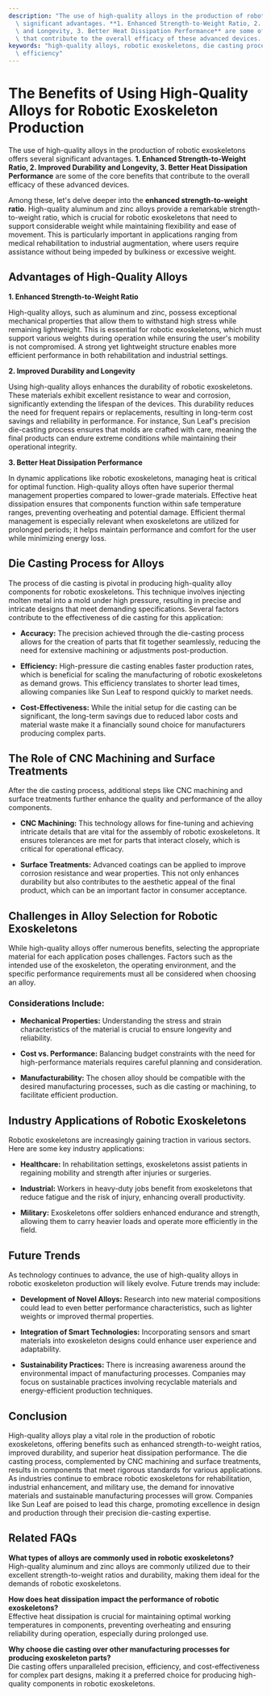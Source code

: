 ```yaml
---
description: "The use of high-quality alloys in the production of robotic exoskeletons offers several\
  \ significant advantages. **1. Enhanced Strength-to-Weight Ratio, 2. Improved Durability\
  \ and Longevity, 3. Better Heat Dissipation Performance** are some of the core benefits\
  \ that contribute to the overall efficacy of these advanced devices. "
keywords: "high-quality alloys, robotic exoskeletons, die casting process, heat dissipation\
  \ efficiency"
---
```

# The Benefits of Using High-Quality Alloys for Robotic Exoskeleton Production

The use of high-quality alloys in the production of robotic exoskeletons offers several significant advantages. **1. Enhanced Strength-to-Weight Ratio, 2. Improved Durability and Longevity, 3. Better Heat Dissipation Performance** are some of the core benefits that contribute to the overall efficacy of these advanced devices. 

Among these, let's delve deeper into the **enhanced strength-to-weight ratio**. High-quality aluminum and zinc alloys provide a remarkable strength-to-weight ratio, which is crucial for robotic exoskeletons that need to support considerable weight while maintaining flexibility and ease of movement. This is particularly important in applications ranging from medical rehabilitation to industrial augmentation, where users require assistance without being impeded by bulkiness or excessive weight.

## Advantages of High-Quality Alloys

**1. Enhanced Strength-to-Weight Ratio**

High-quality alloys, such as aluminum and zinc, possess exceptional mechanical properties that allow them to withstand high stress while remaining lightweight. This is essential for robotic exoskeletons, which must support various weights during operation while ensuring the user's mobility is not compromised. A strong yet lightweight structure enables more efficient performance in both rehabilitation and industrial settings.

**2. Improved Durability and Longevity**

Using high-quality alloys enhances the durability of robotic exoskeletons. These materials exhibit excellent resistance to wear and corrosion, significantly extending the lifespan of the devices. This durability reduces the need for frequent repairs or replacements, resulting in long-term cost savings and reliability in performance. For instance, Sun Leaf's precision die-casting process ensures that molds are crafted with care, meaning the final products can endure extreme conditions while maintaining their operational integrity.

**3. Better Heat Dissipation Performance**

In dynamic applications like robotic exoskeletons, managing heat is critical for optimal function. High-quality alloys often have superior thermal management properties compared to lower-grade materials. Effective heat dissipation ensures that components function within safe temperature ranges, preventing overheating and potential damage. Efficient thermal management is especially relevant when exoskeletons are utilized for prolonged periods; it helps maintain performance and comfort for the user while minimizing energy loss.

## Die Casting Process for Alloys

The process of die casting is pivotal in producing high-quality alloy components for robotic exoskeletons. This technique involves injecting molten metal into a mold under high pressure, resulting in precise and intricate designs that meet demanding specifications. Several factors contribute to the effectiveness of die casting for this application:

- **Accuracy:** The precision achieved through the die-casting process allows for the creation of parts that fit together seamlessly, reducing the need for extensive machining or adjustments post-production.
  
- **Efficiency:** High-pressure die casting enables faster production rates, which is beneficial for scaling the manufacturing of robotic exoskeletons as demand grows. This efficiency translates to shorter lead times, allowing companies like Sun Leaf to respond quickly to market needs.

- **Cost-Effectiveness:** While the initial setup for die casting can be significant, the long-term savings due to reduced labor costs and material waste make it a financially sound choice for manufacturers producing complex parts.

## The Role of CNC Machining and Surface Treatments

After the die casting process, additional steps like CNC machining and surface treatments further enhance the quality and performance of the alloy components. 

- **CNC Machining:** This technology allows for fine-tuning and achieving intricate details that are vital for the assembly of robotic exoskeletons. It ensures tolerances are met for parts that interact closely, which is critical for operational efficacy.

- **Surface Treatments:** Advanced coatings can be applied to improve corrosion resistance and wear properties. This not only enhances durability but also contributes to the aesthetic appeal of the final product, which can be an important factor in consumer acceptance.

## Challenges in Alloy Selection for Robotic Exoskeletons

While high-quality alloys offer numerous benefits, selecting the appropriate material for each application poses challenges. Factors such as the intended use of the exoskeleton, the operating environment, and the specific performance requirements must all be considered when choosing an alloy. 

### Considerations Include:

- **Mechanical Properties:** Understanding the stress and strain characteristics of the material is crucial to ensure longevity and reliability.

- **Cost vs. Performance:** Balancing budget constraints with the need for high-performance materials requires careful planning and consideration.

- **Manufacturability:** The chosen alloy should be compatible with the desired manufacturing processes, such as die casting or machining, to facilitate efficient production.

## Industry Applications of Robotic Exoskeletons

Robotic exoskeletons are increasingly gaining traction in various sectors. Here are some key industry applications:

- **Healthcare:** In rehabilitation settings, exoskeletons assist patients in regaining mobility and strength after injuries or surgeries.

- **Industrial:** Workers in heavy-duty jobs benefit from exoskeletons that reduce fatigue and the risk of injury, enhancing overall productivity.

- **Military:** Exoskeletons offer soldiers enhanced endurance and strength, allowing them to carry heavier loads and operate more efficiently in the field.

## Future Trends

As technology continues to advance, the use of high-quality alloys in robotic exoskeleton production will likely evolve. Future trends may include:

- **Development of Novel Alloys:** Research into new material compositions could lead to even better performance characteristics, such as lighter weights or improved thermal properties.

- **Integration of Smart Technologies:** Incorporating sensors and smart materials into exoskeleton designs could enhance user experience and adaptability.

- **Sustainability Practices:** There is increasing awareness around the environmental impact of manufacturing processes. Companies may focus on sustainable practices involving recyclable materials and energy-efficient production techniques.

## Conclusion

High-quality alloys play a vital role in the production of robotic exoskeletons, offering benefits such as enhanced strength-to-weight ratios, improved durability, and superior heat dissipation performance. The die casting process, complemented by CNC machining and surface treatments, results in components that meet rigorous standards for various applications. As industries continue to embrace robotic exoskeletons for rehabilitation, industrial enhancement, and military use, the demand for innovative materials and sustainable manufacturing processes will grow. Companies like Sun Leaf are poised to lead this charge, promoting excellence in design and production through their precision die-casting expertise.

## Related FAQs

**What types of alloys are commonly used in robotic exoskeletons?**  
High-quality aluminum and zinc alloys are commonly utilized due to their excellent strength-to-weight ratios and durability, making them ideal for the demands of robotic exoskeletons.

**How does heat dissipation impact the performance of robotic exoskeletons?**  
Effective heat dissipation is crucial for maintaining optimal working temperatures in components, preventing overheating and ensuring reliability during operation, especially during prolonged use.

**Why choose die casting over other manufacturing processes for producing exoskeleton parts?**  
Die casting offers unparalleled precision, efficiency, and cost-effectiveness for complex part designs, making it a preferred choice for producing high-quality components in robotic exoskeletons.
